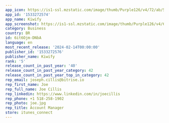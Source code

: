 ```yaml
---
app_icon: https://is1-ssl.mzstatic.com/image/thumb/Purple126/v4/72/ab/5b/72ab5b87-606c-f4fb-0f40-52e6ed73a6b1/AppIcon-0-0-1x_U007emarketing-0-7-0-0-P3-85-220.png/1024x1024bb.png
app_id: '1533272574'
app_name: Kiwify
app_screenshot: https://is1-ssl.mzstatic.com/image/thumb/Purple126/v4/6c/a5/03/6ca503e4-025e-6deb-1a7e-78a1c2ef4bfd/701998cf-801c-4602-86cf-887c9d6e4e3c_sadasd.png/1284x2778bb.png
category: Business
country: BR
id: 6it6Ojm-DNbA
language: en
most_recent_release: '2024-02-14T00:00:00'
publisher_id: '1533272576'
publisher_name: Kiwify
rank: '5'
release_count_in_past_year: '40'
release_count_in_past_year_category: 42
release_count_in_past_year_top_in_category: 42
rep_email: joseph.cillis@bitrise.io
rep_first_name: Joe
rep_full_name: Joe Cillis
rep_linkedin: https://www.linkedin.com/in/joecillis
rep_phone: +1 518-258-1902
rep_photo: joe.jpg
rep_title: Account Manager
store: itunes_connect
---
```


